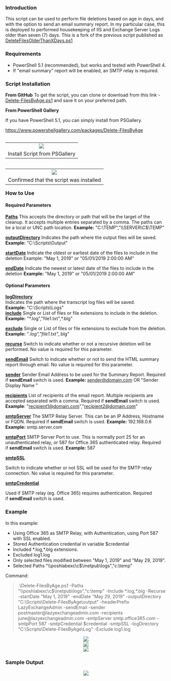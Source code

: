 <h3>
Introduction</h3>
This script can be used to perform file deletions based on age in days, and with the option to send an email summary report. In my particular case, this is deployed to performed housekeeping of IIS and Exchange Server Logs older than seven (7) days. This is a fork of the previous script published as <a href="https://www.lazyexchangeadmin.com/2016/09/DeleteFilesOlderThanXDays.html" target="_blank">DeleteFilesOlderThanXDays.ps1</a>

<h3>
Requirements</h3>
<div>
<ul>
<li>PowerShell 5.1 (recommended), but works and tested with PowerShell 4.</li>
<li>If "email summary" report will be enabled, an SMTP relay is required.</li>
</ul>
</div>
<div>

</div>
<h3>
Script Installation</h3>
<div>
<b>From GitHub</b>
<b>
</b> To get the script, you can clone or download from this link - <a href="https://github.com/junecastillote/Delete-FilesByAge" target="_blank">Delete-FilesByAge.ps1</a>&nbsp;and save it on your preferred path.

<b>From PowerShell Gallery</b>

If you have PowerShell 5.1, you can simply install from PSGallery.

<a href="https://www.powershellgallery.com/packages/Delete-FilesByAge">https://www.powershellgallery.com/packages/Delete-FilesByAge</a>

<table align="center" cellpadding="0" cellspacing="0" class="tr-caption-container" style="float: left; margin-right: 1em; text-align: left;"><tbody>
<tr><td style="text-align: center;"><a href="https://4.bp.blogspot.com/-xoBY5UYHHpE/XOTVboNqggI/AAAAAAAAGYs/F1hjKWRLVLYz6gl_yGCqCI3UpgCNrvQBgCLcBGAs/s1600/mRemoteNG_2019-05-22_12-51-36.png" imageanchor="1" style="clear: left; display: inline !important; margin-bottom: 1em; margin-left: auto; margin-right: auto; text-align: center;"><img border="0" data-original-height="41" data-original-width="447" src="https://4.bp.blogspot.com/-xoBY5UYHHpE/XOTVboNqggI/AAAAAAAAGYs/F1hjKWRLVLYz6gl_yGCqCI3UpgCNrvQBgCLcBGAs/s1600/mRemoteNG_2019-05-22_12-51-36.png" /></a></td></tr>
<tr><td class="tr-caption" style="text-align: center;">Install Script from PSGallery</td></tr>
</tbody></table>

</div>
<div>




<table cellpadding="0" cellspacing="0" class="tr-caption-container" style="float: left; margin-right: 1em; text-align: left;"><tbody>
<tr><td style="text-align: center;"><a href="https://4.bp.blogspot.com/-XDPFa1vpWY8/XOTXRZcbJHI/AAAAAAAAGY4/lHuNkw6ew_A-YPzxRu-MBtnqHNeMp8PbwCLcBGAs/s1600/mRemoteNG_2019-05-22_12-58-31.png" imageanchor="1" style="clear: left; margin-bottom: 1em; margin-left: auto; margin-right: auto;"><img border="0" data-original-height="400" data-original-width="834" src="https://4.bp.blogspot.com/-XDPFa1vpWY8/XOTXRZcbJHI/AAAAAAAAGY4/lHuNkw6ew_A-YPzxRu-MBtnqHNeMp8PbwCLcBGAs/s1600/mRemoteNG_2019-05-22_12-58-31.png" /></a></td></tr>
<tr><td class="tr-caption" style="text-align: center;">Confirmed that the script was installed</td></tr>
</tbody></table>

</div>
<h3>
How to Use</h3>
<h4>
Required Parameters</h4>
<b><u>Paths</u></b>
<b><u>
</u></b> This accepts the directory or path that will be the target of the cleanup. It accepts multiple entries separated by a comma. The paths can be a local or UNC path location.
<b>Example:</b> "C:\TEMP","\\SERVER\C$\TEMP"

<b><u>outputDirectory</u></b>
<b><u>
</u></b> Indicates the path where the output files will be saved.
<b>Example:</b> "C:\Scripts\Output"

<b><u>startDate</u></b>
<b><u>
</u></b> Indicate the oldest or earliest date of the files to include in the deletion
Example: "May 1, 2019" or "05/01/2019 2:00:00 AM"

<b><u>endDate</u></b>
<b><u>
</u></b> Indicate the newest or latest date of the files to include in the deletion
<b>Example:</b> "May 1, 2019" or "05/01/2019 2:00:00 AM"

<h4>
Optional Parameters</h4>
<div>
<b><u>logDirectory</u></b></div>
<div>
<b><u>
</u></b></div>
<div>
<div>
Indicates the path where the transcript log files will be saved.</div>
<div>
<b>Example:</b> "C:\Scripts\Logs"</div>
</div>
<div>

</div>
<b><u>include</u></b>
<b><u>
</u></b> Single or List of files or file extensions to include in the deletion.
<b>Example:</b> "*.log","file1.txt",*.blg"

<b><u>exclude</u></b>
<b><u>
</u></b> Single or List of files or file extensions to exclude from the deletion.
<b>Example:</b> "*.log","file1.txt",*.blg"

<b><u>recurse</u></b>
<b><u>
</u></b> Switch to indicate whether or not a recursive deletion will be performed. No value is required for this parameter.

<b><u>sendEmail</u></b>
<b><u>
</u></b> Switch to indicate whether or not to send the HTML summary report through email. No value is required for this parameter.

<b><u>sender</u></b>
<b><u>
</u></b> Sender Email Address to be used for the Summary Report. Required if <b>sendEmail </b>switch is used.
<b>Example:</b> sender@domain.com OR "Sender Display Name <sender domain.com="">"</sender>

<b><u>recipients</u></b>
<b><u>
</u></b> List of recipients of the email report. Multiple recipients are accepted separated with a comma. Required if&nbsp;<b>sendEmail&nbsp;</b>switch is used.
<b>Example</b>: "recipient1@domain.com","recipient2@domain.com"

<b><u>smtpServer</u></b>
<b><u>
</u></b> The SMTP Relay Server. This can be an IP Address, Hostname or FQDN. Required if&nbsp;<b>sendEmail&nbsp;</b>switch is used.
<b>Example:</b> 192.168.0.6
<b>Example:</b> smtp.server.com

<b><u>smtpPort</u></b>
<b><u>
</u></b> SMTP Server Port to use. This is normally port 25 for an unauthenticated relay, or 587 for Office 365 authenticated relay. Required if&nbsp;<b>sendEmail&nbsp;</b>switch is used.
<b>Example:</b>&nbsp;587

<b><u>smtpSSL</u></b>

Switch to indicate whether or not SSL will be used for the SMTP relay connection. No value is required for this parameter.

<b><u>smtpCredential</u></b>

Used if SMTP relay (eg. Office 365) requires authentication. Required if&nbsp;<b>sendEmail&nbsp;</b>switch is used.

<h3>
Example</h3>
<div>
In this example:</div>
<div>
<ul>
<li>Using Office 365 as SMTP Relay, with Authentication, using Port 587 with SSL enabled.</li>
<li>Stored Authentication credential in variable $credential</li>
<li>Included *.log,*.blg extensions.</li>
<li>Excluded log1.log</li>
<li>Only selected files modified between "May 1, 2019"&nbsp;and "May 29, 2019".</li>
<li>Selected Paths "\\poshlabexc\c$\inetpub\logs","c:\temp"</li>
</ul>
<div>
Command:</div>
</div>
<blockquote class="tr_bq">
.\Delete-FilesByAge.ps1 -Paths "\\poshlabexc\c$\inetpub\logs","c:\temp" -Include *.log,*.blg -Recurse -startDate "May 1, 2019" -endDate "May 29, 2019" -outputDirectory "C:\Scripts\Delete-FilesByAge\output" -headerPrefix LazyExchangeAdmin -sendEmail -sender postmaster@lazyexchangeadmin.com -recipients june@lazyexchangeadmin.com -smtpServer smtp.office365.com -smtpPort 587 -smtpCredential $credential -smtpSSL -logDirectory "C:\Scripts\Delete-FilesByAge\Log" -Exclude log1.log</blockquote>
<div>

</div>
<div>
<div class="separator" style="clear: both; text-align: center;">
<a href="https://2.bp.blogspot.com/-3-m_VXQD1EY/XOTKVFfjqII/AAAAAAAAGYE/Q20IzKTH3QoYReKDG3YKWORZets6Wqd9gCLcBGAs/s1600/mRemoteNG_2019-05-22_11-49-21.png" imageanchor="1" style="margin-left: 1em; margin-right: 1em;"><img border="0" data-original-height="357" data-original-width="444" src="https://2.bp.blogspot.com/-3-m_VXQD1EY/XOTKVFfjqII/AAAAAAAAGYE/Q20IzKTH3QoYReKDG3YKWORZets6Wqd9gCLcBGAs/s1600/mRemoteNG_2019-05-22_11-49-21.png" /></a></div>

<div class="separator" style="clear: both; text-align: center;">
<a href="https://3.bp.blogspot.com/-d_-GPA6WueQ/XOTKZ3zJajI/AAAAAAAAGYI/P3FgQyRp9lARN_InVgsRZw58789Uov69wCLcBGAs/s1600/mRemoteNG_2019-05-22_11-52-47.png" imageanchor="1" style="margin-left: 1em; margin-right: 1em;"><img border="0" data-original-height="377" data-original-width="861" src="https://3.bp.blogspot.com/-d_-GPA6WueQ/XOTKZ3zJajI/AAAAAAAAGYI/P3FgQyRp9lARN_InVgsRZw58789Uov69wCLcBGAs/s1600/mRemoteNG_2019-05-22_11-52-47.png" /></a></div>

<div class="separator" style="clear: both; text-align: center;">
<a href="https://2.bp.blogspot.com/-hl33yfWk6tE/XOTKeeccgpI/AAAAAAAAGYM/D5YuH1OkXdIfXIwUeJb6bUfO5wAr7DHUACLcBGAs/s1600/mRemoteNG_2019-05-22_11-53-01.png" imageanchor="1" style="margin-left: 1em; margin-right: 1em;"><img border="0" data-original-height="242" data-original-width="859" src="https://2.bp.blogspot.com/-hl33yfWk6tE/XOTKeeccgpI/AAAAAAAAGYM/D5YuH1OkXdIfXIwUeJb6bUfO5wAr7DHUACLcBGAs/s1600/mRemoteNG_2019-05-22_11-53-01.png" /></a></div>

<h3>
Sample Output</h3>

<div class="separator" style="clear: both; text-align: center;">
<a href="https://4.bp.blogspot.com/-ozsXzUhxbmw/XOTRHUA5EKI/AAAAAAAAGYg/cJPYu3AvFfA6ttPavcpK4loaSatSZNYnwCLcBGAs/s1600/mRemoteNG_2019-05-22_12-32-55.png" imageanchor="1" style="margin-left: 1em; margin-right: 1em;"><img border="0" data-original-height="719" data-original-width="675" src="https://4.bp.blogspot.com/-ozsXzUhxbmw/XOTRHUA5EKI/AAAAAAAAGYg/cJPYu3AvFfA6ttPavcpK4loaSatSZNYnwCLcBGAs/s1600/mRemoteNG_2019-05-22_12-32-55.png" /></a></div>


</div>
